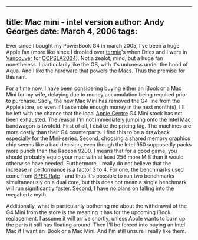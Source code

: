 -----
title:  Mac mini - intel version
author: Andy Georges
date: March 4, 2006
tags: 
-----







Ever since I bought my PowerBook G4 in march 2005, I've been a huge
Apple fan (more like since I drooled over
[termie](http://an9.org/blog)'s when Dries and I were in
[Vancouver](http://www.vancouver.com/index.htm) for
[OOPSLA2004](http://www.oopsla.org/2004/ShowPage.do?id=Home)). Not a
zealot, mind, but a huge fan nonetheless. I particularily like the OS,
with it's unixness under the hood of Aqua. And I like the hardware that
powers the Macs. Thus the premise for this rant.


For a time now, I have been considering buying either an iBook or a Mac
Mini for my wife, delaying due to money accumulation being required
prior to purchase. Sadly, the new Mac Mini has removed the G4 line from
the Apple store, so even if I assemble enough money in the next
month(s), I'll be left with the chance that the local [Apple
Centre](http://www.itpro.be/) G4 Mini stock has not been exhausted. The
reason I'm not immediately jumping onto the Intel Mac bandwagon is
twofold. First of all, I dislike the pricing tag. The machines are more
costly than their G4 counterparts. I find this to be a drawback
especially for the Mini-series. Second, choosing a shared memory
graphics chip seems like a bad decision, even though the Intel 950
supposedly packs more punch than the Radeon 9200. I means that for a
good game, you should probably equip your mac with at least 256 more MiB
than it would otherwise have needed. Furthermore, I really do not
believe that the increase in performance is a factor 3 to 4. For one,
the benchmarks used come from [SPEC
Rate](http://www.spec.org/cpu/docs/readme1st.html#Q15) - and thus it's
possible to run two benchmarks simultaneously on a dual core, but this
does not mean a single benchmark will run significantly faster. Second,
I have no plans on falling into the megahertz myth.


Additionally, what is particularily bothering me about the withdrawal of
the G4 Mini from the store is the meaning it has for the upcoming iBook
replacement. I assume it will arrive shortly, unless Apple wants to burn
up the parts it still has floating around. Then I'll be forced into
buying an Intel Mac if I want an iBook or a Mac Mini. And I'm still
unsure I really like them.




